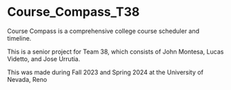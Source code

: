 # Course_Compass_T38
Course Compass is a comprehensive college course scheduler and timeline.

This is a senior project for Team 38, which consists of John Montesa, Lucas Videtto, and Jose Urrutia.

This was made during Fall 2023 and Spring 2024 at the University of Nevada, Reno
